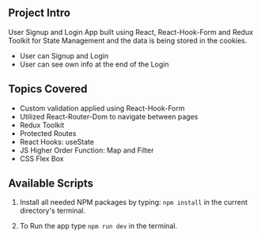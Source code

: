 ## Project Intro

User Signup and Login App built using React, React-Hook-Form and Redux Toolkit for State Management and the data is being stored in the cookies.

- User can Signup and Login
- User can see own info at the end of the Login

## Topics Covered

- Custom validation applied using React-Hook-Form
- Utilized React-Router-Dom to navigate between pages
- Redux Toolkit
- Protected Routes
- React Hooks: useState
- JS Higher Order Function: Map and Filter
- CSS Flex Box

## Available Scripts

1. Install all needed NPM packages by typing: `npm install` in the current directory's terminal.

2. To Run the app type `npm run dev` in the terminal.
